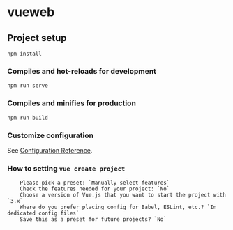 # vueweb

## Project setup
```
npm install
```

### Compiles and hot-reloads for development
```
npm run serve
```

### Compiles and minifies for production
```
npm run build
```

### Customize configuration
See [Configuration Reference](https://cli.vuejs.org/config/).

### How to setting `vue create project`
```
    Please pick a preset: `Manually select features`
    Check the features needed for your project: `No`
    Choose a version of Vue.js that you want to start the project with `3.x`
    Where do you prefer placing config for Babel, ESLint, etc.? `In dedicated config files`
    Save this as a preset for future projects? `No`
```